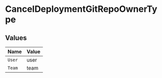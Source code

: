 # CancelDeploymentGitRepoOwnerType


## Values

| Name   | Value  |
| ------ | ------ |
| `User` | user   |
| `Team` | team   |